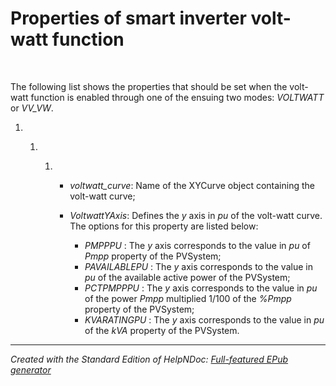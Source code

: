 # Properties of smart inverter volt-watt function

&nbsp;

The following list shows the properties that should be set when the volt-watt function is enabled through one of the ensuing two modes: *VOLTWATT* or *VV\_VW*.

1. &nbsp;

   1. &nbsp;

      1. &nbsp;
         * *voltwatt\_curve*: Name of the XYCurve object containing the volt-watt curve;
         * *VoltwattYAxis*: Defines the *y* axis in *pu* of the volt-watt curve. The options for this property are listed below:

           * *PMPPPU* : The *y* axis corresponds to the value in *pu* of *Pmpp* property of the PVSystem;
           * *PAVAILABLEPU* : The *y* axis corresponds to the value in *pu* of the available active power of the PVSystem;
           * *PCTPMPPPU* : The *y* axis corresponds to the value in *pu* of the power *Pmpp* multiplied 1/100 of the *%Pmpp* property of the PVSystem;
           * *KVARATINGPU* : The *y* axis corresponds to the value in *pu* of the *kVA* property of the PVSystem.

***
_Created with the Standard Edition of HelpNDoc: [Full-featured EPub generator](<https://www.helpndoc.com/create-epub-ebooks>)_
